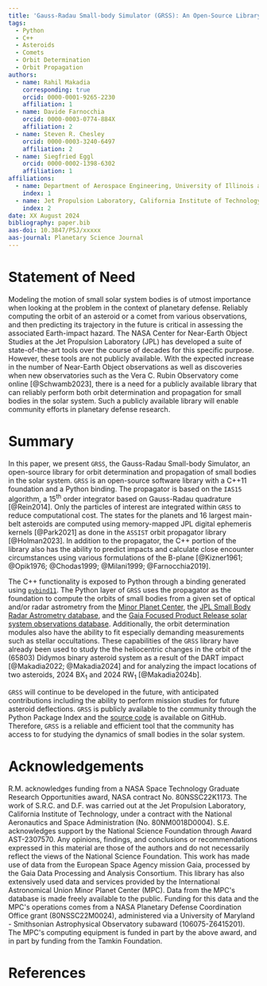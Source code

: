 ```yaml
---
title: 'Gauss-Radau Small-body Simulator (GRSS): An Open-Source Library for Planetary Defense'
tags:
  - Python
  - C++
  - Asteroids
  - Comets
  - Orbit Determination
  - Orbit Propagation
authors:
  - name: Rahil Makadia
    corresponding: true
    orcid: 0000-0001-9265-2230
    affiliation: 1
  - name: Davide Farnocchia
    orcid: 0000-0003-0774-884X
    affiliation: 2
  - name: Steven R. Chesley
    orcid: 0000-0003-3240-6497
    affiliation: 2
  - name: Siegfried Eggl
    orcid: 0000-0002-1398-6302
    affiliation: 1
affiliations:
  - name: Department of Aerospace Engineering, University of Illinois at Urbana-Champaign, Urbana, IL 61801, USA
    index: 1
  - name: Jet Propulsion Laboratory, California Institute of Technology, Pasadena, CA 91109, USA
    index: 2
date: XX August 2024
bibliography: paper.bib
aas-doi: 10.3847/PSJ/xxxxx
aas-journal: Planetary Science Journal
---
```


# Statement of Need

Modeling the motion of small solar system bodies is of utmost importance when looking at the problem in the context of planetary defense. Reliably computing the orbit of an asteroid or a comet from various observations, and then predicting its trajectory in the future is critical in assessing the associated Earth-impact hazard. The NASA Center for Near-Earth Object Studies at the Jet Propulsion Laboratory (JPL) has developed a suite of state-of-the-art tools over the course of decades for this specific purpose. However, these tools are not publicly available. With the expected increase in the number of Near-Earth Object observations as well as discoveries when new observatories such as the Vera C. Rubin Observatory come online [@Schwamb2023], there is a need for a publicly available library that can reliably perform both orbit determination and propagation for small bodies in the solar system. Such a publicly available library will enable community efforts in planetary defense research.

# Summary

In this paper, we present ``GRSS``, the Gauss-Radau Small-body Simulator, an open-source library for orbit determination and propagation of small bodies in the solar system. ``GRSS`` is an open-source software library with a C++11 foundation and a Python binding. The propagator is based on the ``IAS15`` algorithm, a 15<sup>th</sup> order integrator based on Gauss-Radau quadrature [@Rein2014]. Only the particles of interest are integrated within ``GRSS`` to reduce computational cost. The states for the planets and 16 largest main-belt asteroids are computed using memory-mapped JPL digital ephemeris kernels [@Park2021] as done in the ``ASSIST`` orbit propagator library [@Holman2023]. In addition to the propagator, the C++ portion of the library also has the ability to predict impacts and calculate close encounter circumstances using various formulations of the B-plane [@Kizner1961; @Opik1976; @Chodas1999; @Milani1999; @Farnocchia2019].

The C++ functionality is exposed to Python through a binding generated using [``pybind11``](https://github.com/pybind/pybind11). The Python layer of ``GRSS`` uses the propagator as the foundation to compute the orbits of small bodies from a given set of optical and/or radar astrometry from the [Minor Planet Center](https://minorplanetcenter.net), the [JPL Small Body Radar Astrometry database](https://ssd.jpl.nasa.gov/sb/radar.html), and the [Gaia Focused Product Release solar system observations database](https://www.cosmos.esa.int/web/gaia/fpr#SSOs). Additionally, the orbit determination modules also have the ability to fit especially demanding measurements such as stellar occultations. These capabilities of the ``GRSS`` library have already been used to study the the heliocentric changes in the orbit of the (65803) Didymos binary asteroid system as a result of the DART impact [@Makadia2022; @Makadia2024] and for analyzing the impact locations of two asteroids, 2024 BX<sub>1</sub> and 2024 RW<sub>1</sub> [@Makadia2024b].

``GRSS`` will continue to be developed in the future, with anticipated contributions including the ability to perform mission studies for future asteroid deflections. ``GRSS`` is publicly available to the community through the Python Package Index and the [source code](https://github.com/rahil-makadia/grss) is available on GitHub. Therefore, ``GRSS`` is a reliable and efficient tool that the community has access to for studying the dynamics of small bodies in the solar system.

# Acknowledgements

R.M. acknowledges funding from a NASA Space Technology Graduate Research Opportunities award, NASA contract No. 80NSSC22K1173. The work of S.R.C. and D.F. was carried out at the Jet Propulsion Laboratory, California Institute of Technology, under a contract with the National Aeronautics and Space Administration (No. 80NM0018D0004). S.E. acknowledges support by the National Science Foundation through Award AST-2307570. Any opinions, findings, and conclusions or recommendations expressed in this material are those of the authors and do not necessarily reflect the views of the National Science Foundation. This work has made use of data from the European Space Agency mission Gaia, processed by the Gaia Data Processing and Analysis Consortium. This library has also extensively used data and services provided by the International Astronomical Union Minor Planet Center (MPC). Data from the MPC's database is made freely available to the public. Funding for this data and the MPC's operations comes from a NASA Planetary Defense Coordination Office grant (80NSSC22M0024), administered via a University of Maryland - Smithsonian Astrophysical Observatory subaward (106075-Z6415201). The MPC's computing equipment is funded in part by the above award, and in part by funding from the Tamkin Foundation.

# References
